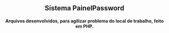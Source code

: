 <h2 align="center"> Sistema PainelPassword </h2>
<h4 align="center">Arquivos desenvolvidos, para agilizar problema do local de trabalho, feito em PHP.</h4>

